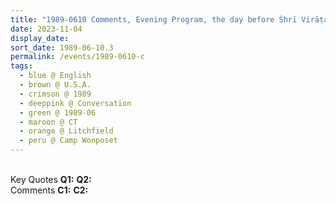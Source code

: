 ```yaml
---
title: "1989-0610 Comments, Evening Program, the day before Śhrī Virāṭa Pūjā, Camp Wonposet, Lennox Hill Road, Litchfield, CT, U.S.A."
date: 2023-11-04
display_date: 
sort_date: 1989-06-10.3
permalink: /events/1989-0610-c
tags:
  - blue @ English
  - brown @ U.S.A.
  - crimson @ 1989
  - deeppink @ Conversation
  - green @ 1989-06
  - maroon @ CT
  - orange @ Litchfield
  - peru @ Camp Wonposet
---
```


<br>

<wave-list>
  <list-title color="DarkSeaGreen" width="55">Key Quotes</list-title>
  <list-item color="BlanchedAlmond" width="280"><b>Q1:</b> <i></i></list-item>
  <list-item color="Lavender" width="280"><b>Q2:</b> <i></i></list-item>
</wave-list>

<br>

<wave-list>
  <list-title color="DarkSeaGreen" width="55">Comments</list-title>
  <list-item color="BlanchedAlmond" width="280"><b>C1:</b> <i></i></list-item>
  <list-item color="Lavender" width="280"><b>C2:</b> <i></i></list-item>
</wave-list>